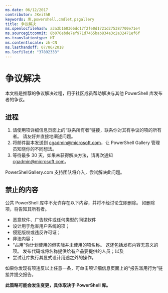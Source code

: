 ```yaml
---
ms.date: 06/12/2017
contributor: JKeithB
keywords: 库,powershell,cmdlet,psgallery
title: 争议解决
ms.openlocfilehash: a3a3b160366dc17f2fe0d1721d275387700e71e4
ms.sourcegitcommit: 8b076ebde7ef971d7465bab834a3c2a32471ef6f
ms.translationtype: HT
ms.contentlocale: zh-CN
ms.lasthandoff: 07/06/2018
ms.locfileid: "37892333"
---
```

# <a name="dispute-resolution"></a>争议解决

本文档是推荐的争议解决过程，用于社区成员帮助解决与其他 PowerShell 库发布者的争议。

## <a name="process"></a>进程

1. 请使用项详细信息页面上的“联系所有者”链接，联系你对其有争议的项的所有者。
   请友好并直接地阐述问题。
2. 将邮件副本发送到 [cgadmin@microsoft.com](mailto:cgadmin@microsoft.com)，让 PowerShell Gallery 管理员知晓你的不同想法。
3. 等待最多 30 天，如果未获得解决方法，请再次通知 [cgadmin@microsoft.com](mailto:cgadmin@microsoft.com)。

PowerShellGallery.com 支持团队将介入，尝试解决此问题。

## <a name="prohibited-use"></a>禁止的内容

公共 PowerShell 库中不允许存在以下内容，并将不经讨论立即删除。  如删除项，将告知其所有者。

- 恶意软件、广告软件或任何类型的间谍软件
- 设计用于危害用户系统的项；
- 侵犯版权或违反许可证；
- 非法内容；
- “占用”你计划使用的但实际并未使用的项名称。 这还包括发布内容无意义的项。
  发布代码或将名称提供给有产品要提供的人员；以及
- 尝试让库执行其显式设计用途之外的操作。

如果你发现有项违反以上任意一条，可单击项详细信息页面上的“报告滥用行为”链接并提交报告。

**此策略可能会发生变更，具体取决于 PowerShell 库。**